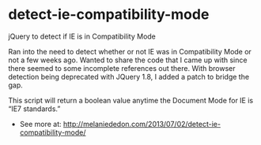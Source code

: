 detect-ie-compatibility-mode
============================

jQuery to detect if IE is in Compatibility Mode

Ran into the need to detect whether or not IE was in Compatibility Mode or not a few weeks ago.  Wanted to share the code that I came up with since there seemed to some incomplete references out there.  With browser detection being deprecated with JQuery 1.8, I added a patch to bridge the gap.

This script will return a boolean value anytime the Document Mode for IE is “IE7 standards.”

- See more at: http://melaniededon.com/2013/07/02/detect-ie-compatibility-mode/
